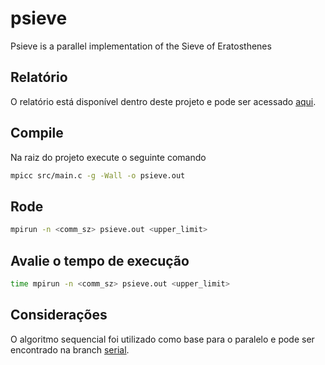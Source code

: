 # psieve

Psieve is a parallel implementation of the Sieve of Eratosthenes

## Relatório

O relatório está disponível dentro deste projeto e pode ser acessado [aqui](https://github.com/ufabc-bcc/psieve/blob/master/doc/Crivo%20de%20Erat%C3%B3stenes.pdf).

## Compile

Na raiz do projeto execute o seguinte comando

```bash
mpicc src/main.c -g -Wall -o psieve.out
```

## Rode

```bash
mpirun -n <comm_sz> psieve.out <upper_limit>
```

## Avalie o tempo de execução

```bash
time mpirun -n <comm_sz> psieve.out <upper_limit>
```

## Considerações

O algoritmo sequencial foi utilizado como base para o paralelo e pode ser encontrado na branch [serial](https://github.com/ufabc-bcc/psieve/tree/serial).

